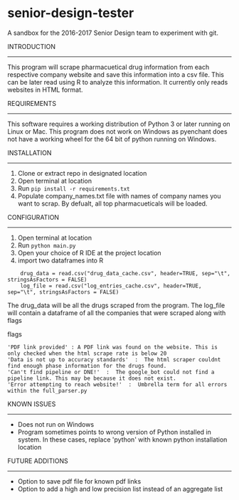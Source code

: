 # senior-design-tester
A sandbox for the 2016-2017 Senior Design team to experiment with git. 

INTRODUCTION
************

This program will scrape pharmacuetical drug information from each respective company website and save this information into a csv file. This can be later read using R to analyze this information. It currently only reads websites in HTML format.



REQUIREMENTS
************

This software requires a working distribution of Python 3 or later running on Linux or Mac. This program does not work on Windows as pyenchant does not have a working wheel for the 64 bit of python running on Windows.



INSTALLATION
************

1. Clone or extract repo in designated location
2. Open terminal at location
3. Run ```pip install -r requirements.txt```
4. Populate company_names.txt file with names of company names you want to scrap. By defualt, all top pharmacueticals will be loaded. 



CONFIGURATION
*************

1. Open terminal at location
2. Run ```python main.py```
3. Open your choice of R IDE at the project location
4. import two dataframes into R
```
    drug_data = read.csv("drug_data_cache.csv", header=TRUE, sep="\t", stringsAsFactors = FALSE)
    log_file = read.csv("log_entries_cache.csv", header=TRUE, sep="\t", stringsAsFactors = FALSE)
```

The drug_data will be all the drugs scraped from the program. 
The log_file will contain a dataframe of all the companies that were scraped along with flags

flags
```
'PDF link provided' : A PDF link was found on the website. This is only checked when the html scrape rate is below 20
'Data is not up to accuracy standards'  :  The html scraper couldnt find enough phase information for the drugs found.
'Can't find pipeline or DNE!'  :  The google_bot could not find a pipeline link. This may be because it does not exist.
'Error attempting to reach website!'  :  Umbrella term for all errors within the full_parser.py
```

KNOWN ISSUES
************

* Does not run on Windows
* Program sometimes points to wrong version of Python installed in system. In these cases, replace 'python' with known python installation location

FUTURE ADDITIONS
****************

* Option to save pdf file for known pdf links
* Option to add a high and low precision list instead of an aggregate list

